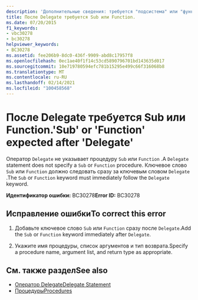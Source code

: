 ```yaml
---
description: 'Дополнительные сведения: требуется "подсистема" или "функция" после "Delegate"'
title: После Delegate требуется Sub или Function.
ms.date: 07/20/2015
f1_keywords:
- vbc30278
- bc30278
helpviewer_keywords:
- BC30278
ms.assetid: fee206b9-8dc0-436f-9909-abd8c17957f8
ms.openlocfilehash: 0ec1ae40f1f14c53cd5890796701bd143635d017
ms.sourcegitcommit: 10e719780594efc781b15295e499c66f316068b8
ms.translationtype: MT
ms.contentlocale: ru-RU
ms.lasthandoff: 02/14/2021
ms.locfileid: "100458568"
---
```

# <a name="sub-or-function-expected-after-delegate"></a><span data-ttu-id="ddf24-103">После Delegate требуется Sub или Function.</span><span class="sxs-lookup"><span data-stu-id="ddf24-103">'Sub' or 'Function' expected after 'Delegate'</span></span>

<span data-ttu-id="ddf24-104">Оператор `Delegate` не указывает процедуру `Sub` или `Function` .</span><span class="sxs-lookup"><span data-stu-id="ddf24-104">A `Delegate` statement does not specify a `Sub` or `Function` procedure.</span></span> <span data-ttu-id="ddf24-105">Ключевое слово `Sub` или `Function` должно следовать сразу за ключевым словом `Delegate` .</span><span class="sxs-lookup"><span data-stu-id="ddf24-105">The `Sub` or `Function` keyword must immediately follow the `Delegate` keyword.</span></span>  
  
 <span data-ttu-id="ddf24-106">**Идентификатор ошибки:** BC30278</span><span class="sxs-lookup"><span data-stu-id="ddf24-106">**Error ID:** BC30278</span></span>  
  
## <a name="to-correct-this-error"></a><span data-ttu-id="ddf24-107">Исправление ошибки</span><span class="sxs-lookup"><span data-stu-id="ddf24-107">To correct this error</span></span>  
  
1. <span data-ttu-id="ddf24-108">Добавьте ключевое слово `Sub` или `Function` сразу после `Delegate`.</span><span class="sxs-lookup"><span data-stu-id="ddf24-108">Add the `Sub` or `Function` keyword immediately after `Delegate`.</span></span>  
  
2. <span data-ttu-id="ddf24-109">Укажите имя процедуры, список аргументов и тип возврата.</span><span class="sxs-lookup"><span data-stu-id="ddf24-109">Specify a procedure name, argument list, and return type as appropriate.</span></span>  
  
## <a name="see-also"></a><span data-ttu-id="ddf24-110">См. также раздел</span><span class="sxs-lookup"><span data-stu-id="ddf24-110">See also</span></span>

- [<span data-ttu-id="ddf24-111">Оператор Delegate</span><span class="sxs-lookup"><span data-stu-id="ddf24-111">Delegate Statement</span></span>](../language-reference/statements/delegate-statement.md)
- [<span data-ttu-id="ddf24-112">Процедуры</span><span class="sxs-lookup"><span data-stu-id="ddf24-112">Procedures</span></span>](../programming-guide/language-features/procedures/index.md)
